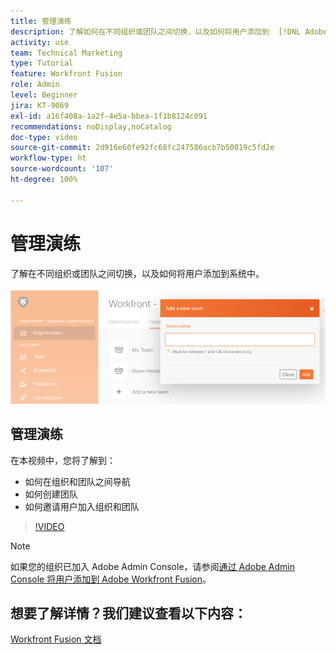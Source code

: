 ```yaml
---
title: 管理演练
description: 了解如何在不同组织或团队之间切换，以及如何将用户添加到  [!DNL Adobe Workfront Fusion] 内的系统中。
activity: use
team: Technical Marketing
type: Tutorial
feature: Workfront Fusion
role: Admin
level: Beginner
jira: KT-9069
exl-id: a16f408a-1a2f-4e5a-bbea-1f1b8124c091
recommendations: noDisplay,noCatalog
doc-type: video
source-git-commit: 2d916e60fe92fc68fc247586acb7b50819c5fd2e
workflow-type: ht
source-wordcount: '107'
ht-degree: 100%

---
```


# 管理演练

了解在不同组织或团队之间切换，以及如何将用户添加到系统中。

![错误处理场景的图像](assets/workfront-fusion-administration-1.png)

## 管理演练

在本视频中，您将了解到：

* 如何在组织和团队之间导航
* 如何创建团队
* 如何邀请用户加入组织和团队

>[!VIDEO](https://video.tv.adobe.com/v/335310/?quality=12&learn=on)

>[!NOTE]
>
>如果您的组织已加入 Adobe Admin Console，请参阅[通过 Adobe Admin Console 将用户添加到 Adobe Workfront Fusion](https://experienceleague.adobe.com/docs/workfront/using/adobe-workfront-fusion/fusion-in-experience-cloud/add-fusion-users-admin-console.html)。


## 想要了解详情？我们建议查看以下内容：

[Workfront Fusion 文档](https://experienceleague.adobe.com/docs/workfront/using/adobe-workfront-fusion/workfront-fusion-2.html?lang=zh-Hans)

